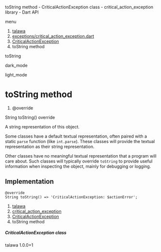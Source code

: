




toString method - CriticalActionException class - critical\_action\_exception library - Dart API







menu

1. [talawa](../../index.html)
2. [exceptions/critical\_action\_exception.dart](../../exceptions_critical_action_exception/exceptions_critical_action_exception-library.html)
3. [CriticalActionException](../../exceptions_critical_action_exception/CriticalActionException-class.html)
4. toString method

toString


dark\_mode

light\_mode




# toString method


1. @override

String
toString()
override

A string representation of this object.

Some classes have a default textual representation,
often paired with a static `parse` function (like `int.parse`).
These classes will provide the textual representation as
their string representation.

Other classes have no meaningful textual representation
that a program will care about.
Such classes will typically override `toString` to provide
useful information when inspecting the object,
mainly for debugging or logging.


## Implementation

```
@override
String toString() => 'CriticalActionException: $actionError';
```

 


1. [talawa](../../index.html)
2. [critical\_action\_exception](../../exceptions_critical_action_exception/exceptions_critical_action_exception-library.html)
3. [CriticalActionException](../../exceptions_critical_action_exception/CriticalActionException-class.html)
4. toString method

##### CriticalActionException class





talawa
1.0.0+1






